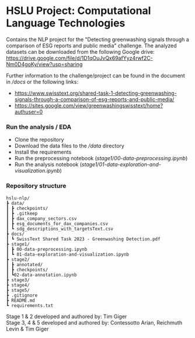 # HSLU Project: Computational Language Technologies 
Contains the NLP project for the "Detecting greenwashing signals through a comparison of ESG reports and public media" challenge.
The analyzed datasets can be downloaded from the following Google drive:
https://drive.google.com/file/d/1D1qOuJvQx69afYyz4rwf2C-Nm0D4goKy/view?usp=sharing

Further information to the challenge/project can be found in the document in */docs* or the following links:
- https://www.swisstext.org/shared-task-1-detecting-greenwashing-signals-through-a-comparison-of-esg-reports-and-public-media/
- https://sites.google.com/view/greenwashingswisstext/home?authuser=0

### Run the analysis / EDA
- Clone the repository
- Download the data files to the */data* directory
- Install the requirements
- Run the preprocessing notebook (*stage1/00-data-preprocessing.ipynb*)
- Run the analysis notebook (*stage1/01-data-exploration-and-visualization.ipynb*)


### Repository structure
```
hslu-nlp/
┣ data/
┃ ┣ checkpoints/
┃ ┣ .gitkeep
┃ ┣ dax_company_sectors.csv
┃ ┣ esg_documents_for_dax_companies.csv
┃ ┗ sdg_descriptions_with_targetsText.csv
┣ docs/
┃ ┗ SwissText Shared Task 2023 - Greenwashing Detection.pdf
┣ stage1/
┃ ┣ 00-data-preprocessing.ipynb
┃ ┗ 01-data-exploration-and-visualization.ipynb
┣ stage2/
┃ ┣ annotated/
┃ ┣ checkpoints/
┃ ┗02-data-annotation.ipynb
┣ stage3/
┣ stage4/
┣ stage5/
┣ .gitignore
┣ README.md
┗ requirements.txt
 ```

Stage 1 & 2 developed and authored by: Tim Giger  
Stage 3, 4 & 5 developed and authored by: Contessotto Arian, Reichmuth Levin & Tim Giger